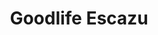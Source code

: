 ---
title: "Goodlife Escazu"
url: /guachipelin-de-escazu/goodlife-escazu/
shop: suplementos nutricionales
---